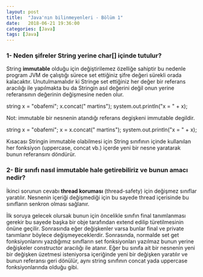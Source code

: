 ```yaml
---
layout: post
title:  "Java'nın bilinmeyenleri - Bölüm 1"
date:   2018-06-21 19:36:00
categories: [Java]
tags: [Java]
---
```


### 1- Neden şifreler String yerine char[] içinde tutulur? 

String **immutable** olduğu için değiştirilemez özelliğe sahiptir bu nedenle program JVM de çalıştığı sürece set ettiğiniz şifre değeri sürekli orada kalacaktır. Unutulmamalıdır ki Stringe set ettiğiniz her değer bir referans aracılığı ile yapılmakta bu da Stringin asıl değerini değil onun yerine referansının değerinin değişmesine neden olur.

string x = "obafemi";
x.concat(" martins");
system.out.println("x = " + x); 

Not: immutable bir nesnenin atandığı referans degişkeni immutable degildir.

string x = "obafemi";
x = x.concat(" martins");
system.out.println("x = " + x); 

Kısacası Stringin immutable olabilmesi için String sınıfının içinde kullanılan her fonksiyon (uppercase, concat vb.) içerde yeni bir nesne yaratarak bunun referansını döndürür.

### 2- Bir sınıfı nasıl immutable hale getirebiliriz ve bunun amacı nedir?

İkinci sorunun cevabı **thread koruması** (thread-safety) için değişmez  sınıflar yaratılır. Nesnenin içeriği değişmediği için bu sayede thread içerisinde bu sınıfların senkron olması sağlanır. 

İlk soruya gelecek olursak bunun için öncelikle sınıfın final tanımlanması gerekir bu sayede başka bir obje tarafından extend edilip türetilmesinin önüne geçilir. Sonrasında eğer değişkenler varsa bunlar final ve private tanımlanır böylece değişmeyeceklerdir. Sonrasında, normalde set get fonksiyonlarını yazdığımız sınıfların set fonksiyonları yazılmaz bunun yerine değişkeler constructor aracılığı ile atanır. Eğer bu sınıfa ait bir nesnenin yeni bir değişken üzetmesi isteniyorsa içeriğinde yeni bir değişken yaratılır ve bunun referansı geri dönülür, aynı string sınıfının concat yada uppercase fonksiyonlarında olduğu gibi.
